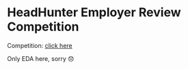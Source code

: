 # HeadHunter Employer Review Competition

Competition: [click here](https://boosters.pro/championship/HeadHunter/overview)

Only EDA here, sorry 😞
